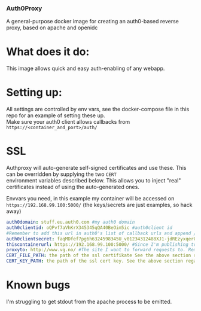 ### Auth0Proxy

A general-purpose docker image for creating an auth0-based reverse proxy, based on apache and openidc

# What does it do:
This image allows quick and easy auth-enabling of any webapp.

# Setting up:
All settings are controlled by env vars, 
see the docker-compose file in this repo for an example of setting these up.   
Make sure your auth0 client allows callbacks from `https://<container_and_port>/auth/`

# SSL
Authproxy will auto-generate self-signed certificates and use these. This can be overridden by supplying the two `CERT`   
environment variables described below. This allows you to inject "real" certificates instead of using the auto-generated ones.


Envvars you need, in this example my container will be accessed on `https://192.168.99.100:5000/`
(the keys/secrets are just examples, so hack away)
```yaml
auth0domain: stuff.eu.auth0.com #my auth0 domain
auth0clientid: oQPvf7aVhKrX345345qQA40BeOim5ic #auth0client id
#Remember to add this url in auth0's list of callback urls and append /auth/, for example https://192.168.99.100:5000/auth/
auth0clientsecret: faqMDfef7pg6h6324598345U_v01234312488XJ1-jdREzyxqerOh #auth0client secret
thiscontainerurl: https://192.168.99.100:5000/ #Since I'm publishing to port 5000, this will be the url to hit in my browser. Remember the trailing slash
proxyto: http://www.vg.no/ #The site I want to forward requests to. Remember the trailing slash
CERT_FILE_PATH: the path of the ssl certifikate See the above section regarding certs!!
CERT_KEY_PATH: the path of the ssl cert key. See the above section regarding certs!!
```

# Known bugs
I'm struggling to get stdout from the apache process to be emitted.